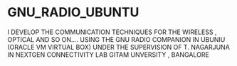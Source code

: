 # GNU_RADIO_UBUNTU
I DEVELOP THE COMMUNICATION TECHNIQUES FOR THE WIRELESS , OPTICAL AND SO ON....  USING THE GNU RADIO COMPANION IN UBUNIU (ORACLE VM VIRTUAL BOX)
UNDER THE SUPERVISION OF T. NAGARJUNA IN NEXTGEN CONNECTIVITY LAB
GITAM UNVERSITY , BANGALORE
